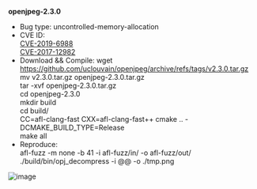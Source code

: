 **openjpeg-2.3.0**
* Bug type: uncontrolled-memory-allocation    
* CVE ID:    
[CVE-2019-6988](https://cve.mitre.org/cgi-bin/cvename.cgi?name=CVE-2019-6988)      
[CVE-2017-12982](https://cve.mitre.org/cgi-bin/cvename.cgi?name=CVE-2017-12982)         
* Download && Compile:
wget https://github.com/uclouvain/openjpeg/archive/refs/tags/v2.3.0.tar.gz
mv v2.3.0.tar.gz openjpeg-2.3.0.tar.gz    
tar -xvf openjpeg-2.3.0.tar.gz  
cd openjpeg-2.3.0    
mkdir build    
cd build/    
CC=afl-clang-fast CXX=afl-clang-fast++ cmake .. -DCMAKE_BUILD_TYPE=Release    
make all    
* Reproduce:    
afl-fuzz -m none -b 41 -i afl-fuzz/in/ -o afl-fuzz/out/ ./build/bin/opj_decompress -i @@ -o ./tmp.png    

![image](https://user-images.githubusercontent.com/76025773/201916946-5d7d9c84-bd36-4e41-9a65-1ec4c633c22e.png)
